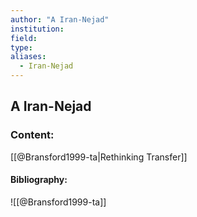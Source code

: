 ```yaml
---
author: "A Iran-Nejad"
institution:
field:
type:
aliases:
  - Iran-Nejad
---
```


## A Iran-Nejad

### Content:
[[@Bransford1999-ta|Rethinking Transfer]]

#### Bibliography:

![[@Bransford1999-ta]]